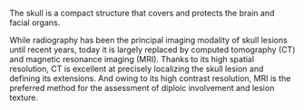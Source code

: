 The skull is a compact structure that covers and protects the brain and facial organs.

While radiography has been the principal imaging modality of skull lesions until recent years, today it is largely replaced by computed tomography (CT) and magnetic resonance imaging (MRI). Thanks to its high spatial resolution, CT is excellent at precisely localizing the skull lesion and defining its extensions. And owing to its high contrast resolution, MRI is the preferred method for the assessment of diploic involvement and lesion texture.